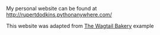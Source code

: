 My personal website can be found at http://rupertdodkins.pythonanywhere.com/

This website was adapted from [The Wagtail Bakery](https://github.com/wagtail/bakerydemo) example